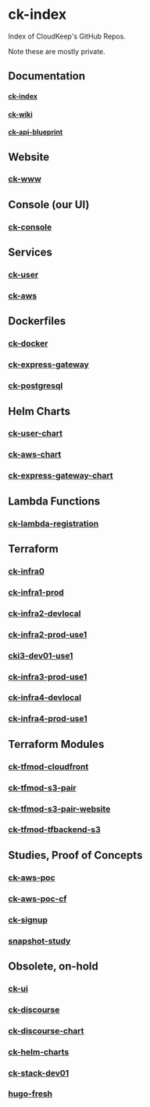# ck-index
Index of CloudKeep's GitHub Repos.

Note these are mostly private.

## Documentation
#### [ck-index](https://github.com/cloudkeep-io/ck-index)
#### [ck-wiki](https://github.com/cloudkeep-io/ck-wiki)
#### [ck-api-blueprint](https://github.com/cloudkeep-io/ck-api-blueprint)

## Website
### [ck-www](https://github.com/cloudkeep-io/ck-www)

## Console (our UI)
### [ck-console](https://github.com/cloudkeep-io/ck-console)

## Services
### [ck-user](https://github.com/cloudkeep-io/ck-user)
### [ck-aws](https://github.com/cloudkeep-io/ck-aws)

## Dockerfiles
### [ck-docker](https://github.com/cloudkeep-io/ck-docker)
### [ck-express-gateway](https://github.com/cloudkeep-io/ck-express-gateway)
### [ck-postgresql](https://github.com/cloudkeep-io/ck-postgresql)

## Helm Charts
### [ck-user-chart](https://github.com/cloudkeep-io/ck-user-chart)
### [ck-aws-chart](https://github.com/cloudkeep-io/ck-aws-chart)
### [ck-express-gateway-chart](https://github.com/cloudkeep-io/ck-express-gateway-chart)

## Lambda Functions
### [ck-lambda-registration](https://github.com/cloudkeep-io/ck-lambda-registration)

## Terraform
### [ck-infra0](https://github.com/cloudkeep-io/ck-infra0)
### [ck-infra1-prod](https://github.com/cloudkeep-io/ck-infra1-prod)
### [ck-infra2-devlocal](https://github.com/cloudkeep-io/ck-infra2-devlocal)
### [ck-infra2-prod-use1](https://github.com/cloudkeep-io/ck-infra2-prod-use1)
### [cki3-dev01-use1](https://github.com/cloudkeep-io/cki3-dev01-use1)
### [ck-infra3-prod-use1](https://github.com/cloudkeep-io/ck-infra3-prod-use1)
### [ck-infra4-devlocal](https://github.com/cloudkeep-io/ck-infra4-devlocal)
### [ck-infra4-prod-use1](https://github.com/cloudkeep-io/ck-infra4-prod-use1)

## Terraform Modules
### [ck-tfmod-cloudfront](https://github.com/cloudkeep-io/ck-tfmod-cloudfront)
### [ck-tfmod-s3-pair](https://github.com/cloudkeep-io/ck-tfmod-s3-pair)
### [ck-tfmod-s3-pair-website](https://github.com/cloudkeep-io/ck-tfmod-s3-pair-website)
### [ck-tfmod-tfbackend-s3](https://github.com/cloudkeep-io/ck-tfmod-tfbackend-s3)

## Studies, Proof of Concepts
### [ck-aws-poc](https://github.com/cloudkeep-io/ck-aws-poc)
### [ck-aws-poc-cf](https://github.com/cloudkeep-io/ck-aws-poc-cf)
### [ck-signup](https://github.com/cloudkeep-io/ck-signup)
### [snapshot-study](https://github.com/cloudkeep-io/snapshot-study)

## Obsolete, on-hold
### [ck-ui](https://github.com/cloudkeep-io/ck-ui)
### [ck-discourse](https://github.com/cloudkeep-io/ck-discourse)
### [ck-discourse-chart](https://github.com/cloudkeep-io/ck-discourse-chart)
### [ck-helm-charts](https://github.com/cloudkeep-io/ck-helm-charts)
### [ck-stack-dev01](https://github.com/cloudkeep-io/ck-stack-dev01)
### [hugo-fresh](https://github.com/cloudkeep-io/hugo-fresh)
